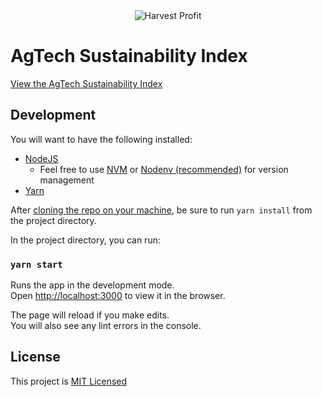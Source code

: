 <div style="text-align: center">
  <img src="https://www.harvestprofit.com/logo.png" alt="Harvest Profit"></img>
</div>

# AgTech Sustainability Index

[View the AgTech Sustainability Index](https://harvestprofit.github.io/agtech-sustainability-index/)

## Development

You will want to have the following installed:
- [NodeJS](https://nodejs.org/en/)
  - Feel free to use [NVM](https://github.com/creationix/nvm) or [Nodenv (recommended)](https://github.com/nodenv/nodenv) for version management
- [Yarn](https://yarnpkg.com/en/)

After [cloning the repo on your machine](https://help.github.com/en/articles/cloning-a-repository), be sure to run `yarn install` from the project directory.

In the project directory, you can run:

### `yarn start`

Runs the app in the development mode.<br>
Open [http://localhost:3000](http://localhost:3000) to view it in the browser.

The page will reload if you make edits.<br>
You will also see any lint errors in the console.

## License

This project is [MIT Licensed](./LICENSE.md)
